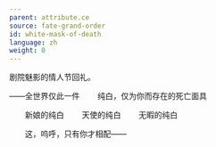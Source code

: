 ```yaml
---
parent: attribute.ce
source: fate-grand-order
id: white-mask-of-death
language: zh
weight: 0
---
```


剧院魅影的情人节回礼。

——全世界仅此一件
　　纯白，仅为你而存在的死亡面具

　　新娘的纯白
　　天使的纯白
　　无暇的纯白

　　这，呜呼，只有你才相配——
